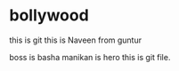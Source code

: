 # bollywood
this is git
this is Naveen from guntur


boss is basha
manikan is hero
this is git file.
